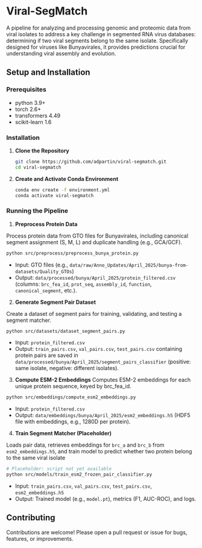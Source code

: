 # Viral-SegMatch
A pipeline for analyzing and processing genomic and proteomic data from viral isolates to address a key challenge in segmented RNA virus databases: determining if two viral segments belong to the same isolate. Specifically designed for viruses like Bunyavirales, it provides predictions crucial for understanding viral assembly and evolution.


## Setup and Installation

### Prerequisites
- python 3.9+
- torch 2.6+
- transformers 4.49
- scikit-learn 1.6

### Installation
1. **Clone the Repository**
   ```bash
   git clone https://github.com/adpartin/viral-segmatch.git
   cd viral-segmatch
   ```

2. **Create and Activate Conda Environment**
   ```bash
   conda env create -f environment.yml
   conda activate viral-segmatch
   ```

### Running the Pipeline
1. **Preprocess Protein Data**

Process protein data from GTO files for Bunyavirales, including canonical segment assignment (S, M, L) and duplicate handling (e.g., GCA/GCF).
  ```bash
  python src/preprocess/preprocess_bunya_protein.py
  ```
* Input: GTO files (e.g., `data/raw/Anno_Updates/April_2025/bunya-from-datasets/Quality_GTOs`)
* Output: `data/processed/bunya/April_2025/protein_filtered.csv` (columns: `brc_fea_id`, `prot_seq`, `assembly_id`, `function`, `canonical_segment`, etc.).


2. **Generate Segment Pair Dataset**

Create a dataset of segment pairs for training, validating, and testing a segment matcher.
```bash
python src/datasets/dataset_segment_pairs.py
```
* Input: `protein_filtered.csv`
* Output: `train_pairs.csv`, `val_pairs.csv`, `test_pairs.csv` containing protein pairs are saved in `data/processed/bunya/April_2025/segment_pairs_classifier` (positive: same isolate, negative: different isolates).


3. **Compute ESM-2 Embeddings**
Computes ESM-2 embeddings for each unique protein sequence, keyed by brc_fea_id.
```bash
python src/embeddings/compute_esm2_embeddings.py
```
* Input: `protein_filtered.csv`
* Output: `data/embeddings/bunya/April_2025/esm2_embeddings.h5` (HDF5 file with embeddings, e.g., 1280D per protein).


4. **Train Segment Matcher (Placeholder)**

Loads pair data, retrieves embeddings for `brc_a` and `brc_b` from `esm2_embeddings.h5`, and train model to predict whether two protein belong to the same viral isolate
```bash
# Placeholder: script not yet available
python src/models/train_esm2_frozen_pair_classifier.py
```
* Input: `train_pairs.csv`, `val_pairs.csv`, `test_pairs.csv`, `esm2_embeddings.h5`
* Output: Trained model (e.g., `model.pt`), metrics (F1, AUC-ROC), and logs.


## Contributing
Contributions are welcome! Please open a pull request or issue for bugs, features, or improvements.
